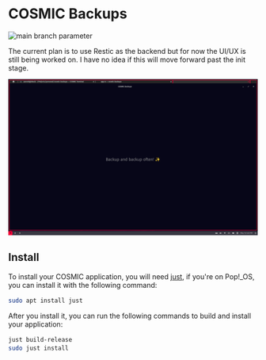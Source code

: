 # COSMIC Backups

![main branch parameter](https://github.com/ahoneybun/cosmic-backups/actions/workflows/build.yml/badge.svg?branch=main)

The current plan is to use Restic as the backend but for now the UI/UX is still being worked on. I have no idea if this will move forward past the init stage.

![COSMIC Backups PoC](COSMIC-Backups-PoC.png)

## Install

To install your COSMIC application, you will need [just](https://github.com/casey/just), if you're on Pop!\_OS, you can install it with the following command:

```sh
sudo apt install just
```

After you install it, you can run the following commands to build and install your application:

```sh
just build-release
sudo just install
```
